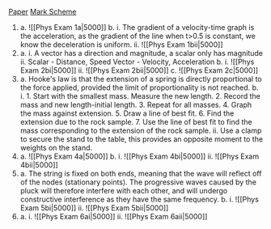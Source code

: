 [Paper](https://www.physicsandmathstutor.com/pdf-pages/?pdf=https%3A%2F%2Fpmt.physicsandmathstutor.com%2Fdownload%2FPhysics%2FA-level%2FPast-Papers%2FAQA-Old%2FUnit-2%2FJanuary%25202009%2520QP%2520-%2520Unit%25202%2520AQA%2520Physics%2520A-level.pdf)
[Mark Scheme](https://www.physicsandmathstutor.com/pdf-pages/?pdf=https%3A%2F%2Fpmt.physicsandmathstutor.com%2Fdownload%2FPhysics%2FA-level%2FPast-Papers%2FAQA-Old%2FUnit-2%2FJanuary%25202009%2520MS%2520-%2520Unit%25202%2520AQA%2520Physics%2520A-level.pdf)

1. 
	a. 
			![[Phys Exam 1a|5000]]
	b.
		i.
			The gradient of a velocity-time graph is the acceleration, as the gradient of the line when t>0.5 is constant, we know the deceleration is uniform.
		ii.
				![[Phys Exam 1bii|5000]]
1. 
	a.
		i.
			A vector has a direction and magnitude, a scalar only has magnitude
		ii.
			Scalar - Distance, Speed
			Vector - Velocity,  Acceleration
	b.
		i.
			![[Phys Exam 2bi|5000]]
		ii.
			![[Phys Exam 2bii|5000]]
	c.
		![[Phys Exam 2c|5000]]
3. 
	a.
		Hooke's law is that the extension of a spring is directly proportional to the force applied, provided the limit of proportionality is not reached.
	b.
		i.
			1. Start with the smallest mass. Measure the new length.
			2. Record the mass and new length-initial length.
			3. Repeat for all masses.
			4. Graph the mass against extension.
			5. Draw a line of best fit.
			6. Find the extension due to the rock sample.
			7. Use the line of best fit to find the mass corresponding to the extension of the rock sample.
		ii.
			Use a clamp to secure the stand to the table, this provides an opposite moment to the weights on the stand.
4. 
	a.
		![[Phys Exam 4a|5000]]
	b.
		i.
			![[Phys Exam 4bi|5000]]
		ii.
			![[Phys Exam 4bii|5000]]
5. 
	a.
		The string is fixed on both ends, meaning that the wave will reflect off of the nodes (stationary points). The progressive waves caused by the pluck will therefore interfere with each other, and will undergo constructive interference as they have the same frequency.
	b.
		i.
			![[Phys Exam 5bi|5000]]
		ii.
			![[Phys Exam 5bii|5000]]
6. 
	a.
		i.
				![[Phys Exam 6ai|5000]]
			ii.
				![[Phys Exam 6aii|5000]]